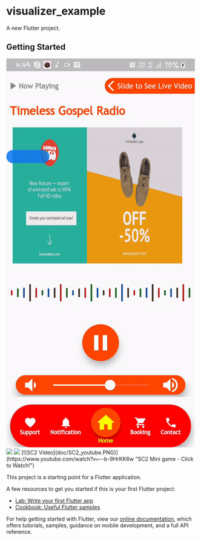 # visualizer_example

A new Flutter project.

## Getting Started
<img src="visual.gif"/>
<img src="flutter_01.jpg"/>
<img src="flutter_02.jpg"/>
[![SC2 Video](doc/SC2_youtube.PNG)](https://www.youtube.com/watch?v=--b-9HrKK6w "SC2 Mini game - Click to Watch!")

This project is a starting point for a Flutter application.

A few resources to get you started if this is your first Flutter project:

- [Lab: Write your first Flutter app](https://flutter.dev/docs/get-started/codelab)
- [Cookbook: Useful Flutter samples](https://flutter.dev/docs/cookbook)

For help getting started with Flutter, view our
[online documentation](https://flutter.dev/docs), which offers tutorials,
samples, guidance on mobile development, and a full API reference.
